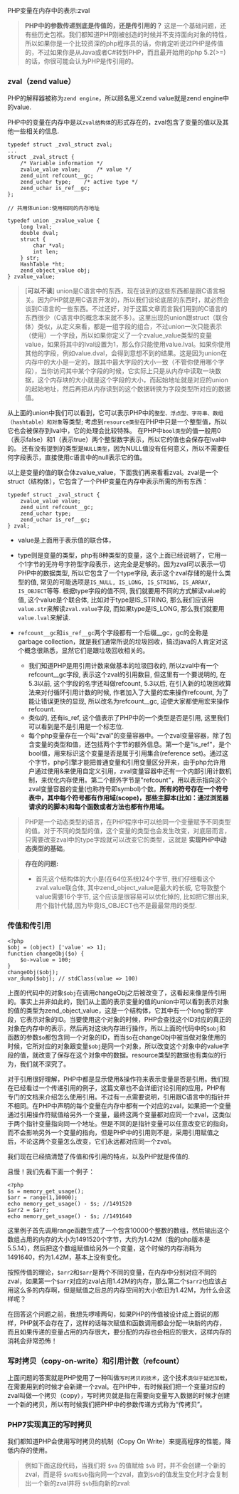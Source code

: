 PHP变量在内存中的表示:zval

>**PHP中的参数传递到底是传值的，还是传引用的？**
这是一个基础问题，还有些历史包袱。我们都知道PHP刚被创造的时候并不支持面向对象的特性，所以如果你是一个比较资深的php程序员的话，你肯定听说过PHP是传值的，不过如果你是从Java或者C#转到PHP，而且最开始用的php 5.2(>=)的话，你很可能会认为PHP是传引用的。

### zval（zend value）

PHP的解释器被称为`zend engine`，所以顾名思义zend value就是zend engine中的value.

PHP中的变量在内存中是以`zval结构体`的形式存在的，zval包含了变量的值以及其他一些相关的信息.

```
typedef struct _zval_struct zval;
...
struct _zval_struct {
    /* Variable information */
    zvalue_value value;     /* value */
    zend_uint refcount__gc;
    zend_uchar type;    /* active type */
    zend_uchar is_ref__gc;
};
```


```
// 共用体union:使用相同的内存地址

typedef union _zvalue_value {
    long lval;
    double dval;
    struct {
        char *val;
        int len;
    } str;
    HashTable *ht;
    zend_object_value obj;
} zvalue_value;
```

>[**可以不读**] union是C语言中的东西，现在谈到的这些东西都是跟C语言相关。因为PHP就是用C语言开发的，所以我们谈论底层的东西时，就必然会谈到C语言的一些东西。不过还好，对于这篇文章而言我们用到的C语言的东西很少（C语言中的概念本来就不多）。这里出现的union跟struct（联合体）类似，从定义来看，都是一组字段的组合，不过union一次只能表示（使用）一个字段，所以如果你定义了一个zvalue_value类型的变量value，如果将其中的lval设置为1，那么你只能使用value.lval。如果你使用其他的字段，例如value.dval，会得到意想不到的结果。这是因为union在内存中的大小是一定的，跟其中最大字段的大小一致（不管你使用哪个字段），当你访问其中某个字段的时候，它实际上只是从内存中读取一块数据，这个内存块的大小就是这个字段的大小，而起始地址就是对应的union的起始地址，然后再把从内存读到的这个数据转换为字段类型所对应的数据值。

从上面的union中我们可以看到，它可以表示PHP中的`整型、浮点型、字符串、数组（hashtable）和对象`等类型;
考虑到`resource类型`在PHP中只是一个整型值，所以它也会被保存到lval中，它的处理会比较特殊。
在PHP中`bool类型`的值一般用0（表示false）和1（表示true）两个整型数字表示，所以它的值也会保存在lval中的。
还有没有提到的类型是`NULL类型`，因为NULL值没有任何意义，所以不需要任何字段表示，直接使用c语言中的null表示它的值。


以上是变量的值的联合体zvalue_value，下面我们再来看看zval。zval是一个struct（结构体），它包含了一个PHP变量在内存中表示所需的所有东西：

```
typedef struct _zval_struct {
    zvalue_value value;
    zend_uint refcount__gc;
    zend_uchar type;
    zend_uchar is_ref__gc;
} zval;
```

+ value是上面用于表示值的联合体，

+ type则是变量的类型，php有8种类型的变量，这个上面已经说明了，它用一个1字节的无符号字符型字段表示，这完全是足够的。因为zval可以表示一切PHP中的数据类型, 所以它包含了一个type字段, 表示这个zval存储的是什么类型的值, 常见的可能选项是`IS_NULL, IS_LONG, IS_STRING, IS_ARRAY, IS_OBJECT`等等.   根据type字段的值不同, 我们就要用不同的方式解读value的值, 这个value是个联合体, 比如对于type是IS_STRING, 那么我们应该用`value.str`来解读`zval.value`字段, 而如果type是IS_LONG, 那么我们就要用`value.lval`来解读.

+ `refcount__gc`和`is_ref__gc`两个字段都有一个后缀__gc，gc的全称是garbage collection，就是我们通常所说的垃圾回收，搞过java的人肯定对这个概念很熟悉，显然它们是跟垃圾回收相关的。
  + 我们知道PHP是用引用计数来做基本的垃圾回收的, 所以zval中有一个refcount__gc字段, 表示这个zval的引用数目, 但这里有一个要说明的,   在5.3以前, 这个字段的名字还叫做refcount, 5.3以后, 在引入新的垃圾回收算法来对付循环引用计数的时候, 作者加入了大量的宏来操作refcount, 为了能让错误更快的显现, 所以改名为refcount__gc, 迫使大家都使用宏来操作refcount.
  + 类似的, 还有is_ref, 这个值表示了PHP中的一个类型是否是引用, 这里我们可以看到是不是引用是一个标志位.
  + 每个php变量存在一个叫"zval"的变量容器中。一个zval变量容器，除了包含变量的类型和值，还包括两个字节的额外信息。第一个是"is_ref"，是个bool值，用来标识这个变量是否是属于引用集合(reference set)。通过这个字节，php引擎才能把普通变量和引用变量区分开来，由于php允许用户通过使用&来使用自定义引用，zval变量容器中还有一个内部引用计数机制，来优化内存使用。第二个额外字节是"refcount"，用以表示指向这个zval变量容器的变量(也称符号即symbol)个数。**所有的符号存在一个符号表中，其中每个符号都有作用域(scope)，那些主脚本(比如：通过浏览器请求的的脚本)和每个函数或者方法也都有作用域。**


>PHP是一个动态类型的语言，在PHP程序中可以给同一个变量赋予不同类型的值。对于不同的类型的值，这个变量的类型也会发生改变，对底层而言，只需要改变zval中的type字段就可以改变它的类型，这就是 **实现PHP中动态类型的基础**。


>**存在的问题:**
>+ 首先这个结构体的大小是(在64位系统)24个字节, 我们仔细看这个zval.value联合体, 其中zend_object_value是最大的长板, 它导致整个value需要16个字节, 这个应该是很容易可以优化掉的, 比如把它挪出来, 用个指针代替,因为毕竟IS_OBJECT也不是最最常用的类型.


### 传值和传引用

```
<?php
$obj = (object) ['value' => 1];
function changeObj($o) {
    $o->value = 100;
}
changeObj($obj);
var_dump($obj); // stdClass(value => 100)
```

上面的代码中的对象`$obj`在调用changeObj之后被改变了，这看起来像是传引用的。事实上并非如此的，我们从上面的表示变量的值的union中可以看到表示对象的值的类型为zend_object_value，这是一个结构体，它其中有一个long型的字段，它表示对象的ID。当要使用这个对象的时候，PHP会查找这个ID对应的真正的对象在内存中的表示，然后再对这块内存进行操作，所以上面的代码中的`$obj`和函数的参数`$o`都包含同一个对象的ID，而当`$o`在changeObj中被当做对象使用的时候，它所对应的对象跟变量`$obj`是同一个对象，所以改变这个对象中的value字段的值，就改变了保存在这个对象中的数据。resource类型的数据也有类似的行为，我们就不深究了。

对于引用很好理解，PHP中都是显示使用&操作符来表示变量是否是引用。我们现在已经看过一个传递引用的例子，这篇文章也不会详细讨论引用的应用，PHP有专门的文档来介绍怎么使用引用。不过有一点需要说明，引用跟C语言中的指针并不相同。在PHP中声明的每个变量在内存中都有一个对应的zval，如果把一个变量通过引用操作符赋值给另外一个变量，最终这两个变量都对应同一个zval，这类似于两个指针变量指向同一个地址。但是不同的是指针变量可以任意改变它的指向，而不会影响另外一个变量的指向，但是PHP中的引用则不是，采用引用赋值之后，不论这两个变量怎么改变，它们永远都对应同一个zval。

我们现在已经搞清楚了传值和传引用的特点，以及PHP就是传值的.

且慢！我们先看下面一个例子：

```
<?php
$s = memory_get_usage();
$arr = range(1,10000);
echo memory_get_usage() - $s; //1491520
$arr2 = $arr;
echo memory_get_usage() - $s; //1491640
```

这里例子首先调用range函数生成了一个包含10000个整数的数组，然后输出这个数组占用的内存的大小为1491520个字节，大约为1.42M（我的php版本是5.5.14），然后把这个数组赋值给另外一个变量，这个时候的内存消耗为1491640，约为1.42M，基本上没有变化。

按照传值的理论，`$arr2`和`$arr`是两个不同的变量，在内存中分别对应不同的zval，如果第一个`$arr`对应的zval占用1.42M的内存，那么第二个`$arr2`也应该占用这么多的内存啊，但是赋值之后总的内存空间的大小依旧为1.42M，为什么会这样呢？

在回答这个问题之前，我想先啰嗦两句，如果PHP的传值被设计成上面说的那样，PHP就不会存在了，这样的话每次赋值和函数调用都会分配一块新的内存，而且如果传递的变量占用的内存很大，要分配的内存也会相应的很大，这样内存的消耗会非常恐怖！

### 写时拷贝（copy-on-write）和引用计数（refcount）

上面问题的答案就是PHP使用了一种叫做`写时拷贝的技术`，这个技术`类似于延迟加载`，在需要用到的时候才会新建一个zval。在PHP中，有时候我们把一个变量对应的zval叫做一个拷贝（copy），写时拷贝就是指在需要向变量写入数据的时候才创建一个新的拷贝，所以有时候我们把PHP中的参数传递方式称为“传拷贝”。








### PHP7实现真正的写时拷贝

我们都知道PHP会使用写时拷贝的机制（Copy On Write）来提高程序的性能，降低内存的使用。

>例如下面这段代码，当我们将 `$va` 的值赋给 `$vb` 时，并不会创建一个新的 zval，而是将 `$va和$vb`指向同一个zval，直到`$vb`的值发生变化时才会复制出一个新的zval并将 `$vb`指向新的zval:
